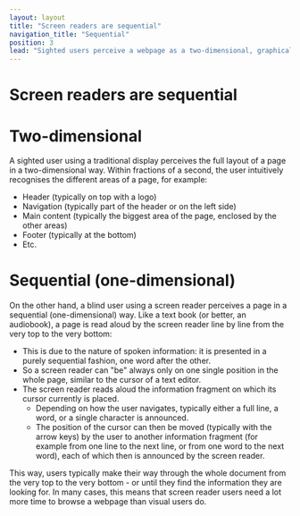 ```yaml
---
layout: layout
title: "Screen readers are sequential"
navigation_title: "Sequential"
position: 3
lead: "Sighted users perceive a webpage as a two-dimensional, graphical area. Meanwhile, screen reader users perceive a page in a sequential (one-dimensional) way: element after element, from top to bottom. Similar to reading a text book, browsing this way is usually considerably slow."
---
```


# Screen readers are sequential

# Two-dimensional

A sighted user using a traditional display perceives the full layout of a page in a two-dimensional way. Within fractions of a second, the user intuitively recognises the different areas of a page, for example:

- Header (typically on top with a logo)
- Navigation (typically part of the header or on the left side)
- Main content (typically the biggest area of the page, enclosed by the other areas)
- Footer (typically at the bottom)
- Etc.

# Sequential (one-dimensional)

On the other hand, a blind user using a screen reader perceives a page in a sequential (one-dimensional) way. Like a text book (or better, an audiobook), a page is read aloud by the screen reader line by line from the very top to the very bottom:

- This is due to the nature of spoken information: it is presented in a purely sequential fashion, one word after the other.
- So a screen reader can "be" always only on one single position in the whole page, similar to the cursor of a text editor.
- The screen reader reads aloud the information fragment on which its cursor currently is placed.
    - Depending on how the user navigates, typically either a full line, a word, or a single character is announced.
    - The position of the cursor can then be moved (typically with the arrow keys) by the user to another information fragment (for example from one line to the next line, or from one word to the next word), each of which then is announced by the screen reader.

This way, users typically make their way through the whole document from the very top to the very bottom - or until they find the information they are looking for. In many cases, this means that screen reader users need a lot more time to browse a webpage than visual users do.